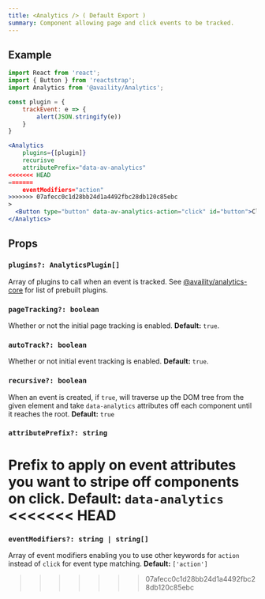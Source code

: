 ```yaml
---
title: <Analytics /> ( Default Export )
summary: Component allowing page and click events to be tracked.
---
```


## Example

```jsx
import React from 'react';
import { Button } from 'reactstrap';
import Analytics from '@availity/Analytics';

const plugin = {
    trackEvent: e => {
        alert(JSON.stringify(e))
    }
}

<Analytics
    plugins={[plugin]}
    recurisve
    attributePrefix="data-av-analytics"
<<<<<<< HEAD
=======
    eventModifiers="action"
>>>>>>> 07afecc0c1d28bb24d1a4492fbc28db120c85ebc
>
  <Button type="button" data-av-analytics-action="click" id="button">Click Me</Button>
</Analytics>
```

## Props

### `plugins?: AnalyticsPlugin[]`

Array of plugins to call when an event is tracked. See [@availity/analytics-core](/sdk-js/features/analytics/) for list of prebuilt plugins.

### `pageTracking?: boolean`

Whether or not the initial page tracking is enabled. **Default:** `true`.

### `autoTrack?: boolean`

Whether or not initial event tracking is enabled. **Default:** `true`.

### `recursive?: boolean`

When an event is created, if `true`, will traverse up the DOM tree from the given element and take `data-analytics` attributes off each component until it reaches the root. **Default:** `true`

### `attributePrefix?: string`

Prefix to apply on event attributes you want to stripe off components on click. **Default:** `data-analytics`
<<<<<<< HEAD
=======

### `eventModifiers?: string | string[]`

Array of event modifiers enabling you to use other keywords for `action` instead of `click` for event type matching. **Default:** `['action']`
>>>>>>> 07afecc0c1d28bb24d1a4492fbc28db120c85ebc
